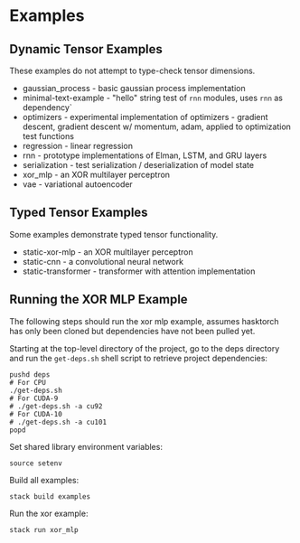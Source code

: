 # Examples

## Dynamic Tensor Examples

These examples do not attempt to type-check tensor dimensions.

- gaussian_process - basic gaussian process implementation
- minimal-text-example - "hello" string test of `rnn` modules, uses `rnn` as dependency`
- optimizers - experimental implementation of optimizers - gradient descent, gradient descent w/ momentum, adam, applied to optimization test functions
- regression - linear regression
- rnn - prototype implementations of Elman, LSTM, and GRU layers
- serialization - test serialization / deserialization of model state
- xor_mlp - an XOR multilayer perceptron
- vae - variational autoencoder

## Typed Tensor Examples

Some examples demonstrate typed tensor functionality. 

- static-xor-mlp - an XOR multilayer perceptron
- static-cnn - a convolutional neural network
- static-transformer - transformer with attention implementation

## Running the XOR MLP Example

The following steps should run the xor mlp example, assumes hasktorch has only been cloned but dependencies have not been pulled yet.

Starting at the top-level directory of the project, go to the deps directory and run the `get-deps.sh` shell script to retrieve project dependencies:

```
pushd deps
# For CPU
./get-deps.sh
# For CUDA-9
# ./get-deps.sh -a cu92
# For CUDA-10
# ./get-deps.sh -a cu101
popd
```

Set shared library environment variables:

```
source setenv
```

Build all examples:

```
stack build examples
```

Run the xor example:

```
stack run xor_mlp
```
